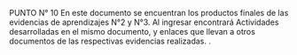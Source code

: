 PUNTO N° 10
En este documento se encuentran los productos finales de las evidencias de aprendizajes N°2 y N°3. Al ingresar encontrará Actividades desarrolladas en el mismo documento, y enlaces que llevan a otros documentos de las respectivas evidencias realizadas.
.
